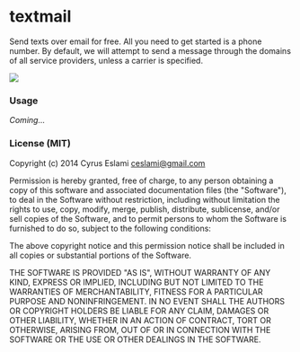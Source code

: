 # textmail

Send texts over email for free. All you need to get started is a phone number. By default, we will attempt to send a message through the domains of all service providers, unless a carrier is specified.

![](https://api.travis-ci.org/ceslami/textmail.svg)

### Usage

*Coming...*

### License (MIT)

Copyright (c) 2014 Cyrus Eslami <ceslami@gmail.com>

Permission is hereby granted, free of charge, to any person obtaining
a copy of this software and associated documentation files (the
"Software"), to deal in the Software without restriction, including
without limitation the rights to use, copy, modify, merge, publish,
distribute, sublicense, and/or sell copies of the Software, and to
permit persons to whom the Software is furnished to do so, subject to
the following conditions:

The above copyright notice and this permission notice shall be
included in all copies or substantial portions of the Software.

THE SOFTWARE IS PROVIDED "AS IS", WITHOUT WARRANTY OF ANY KIND,
EXPRESS OR IMPLIED, INCLUDING BUT NOT LIMITED TO THE WARRANTIES OF
MERCHANTABILITY, FITNESS FOR A PARTICULAR PURPOSE AND
NONINFRINGEMENT. IN NO EVENT SHALL THE AUTHORS OR COPYRIGHT HOLDERS BE
LIABLE FOR ANY CLAIM, DAMAGES OR OTHER LIABILITY, WHETHER IN AN ACTION
OF CONTRACT, TORT OR OTHERWISE, ARISING FROM, OUT OF OR IN CONNECTION
WITH THE SOFTWARE OR THE USE OR OTHER DEALINGS IN THE SOFTWARE.